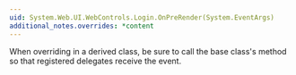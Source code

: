 ```yaml
---
uid: System.Web.UI.WebControls.Login.OnPreRender(System.EventArgs)
additional_notes.overrides: *content
---
```


<p>When overriding <xref href="System.Web.UI.WebControls.Login.OnPreRender(System.EventArgs)"></xref> in a derived class, be sure to call the base class's <xref href="System.Web.UI.WebControls.Login.OnPreRender(System.EventArgs)"></xref> method so that registered delegates receive the event.</p>


